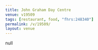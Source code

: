 ```yaml
---
title: John Graham Day Centre
venue: v19509
tags: [restaurant, food, "fhrs:248340"]
permalink: /v/19509/
layout: venue
---
```

null